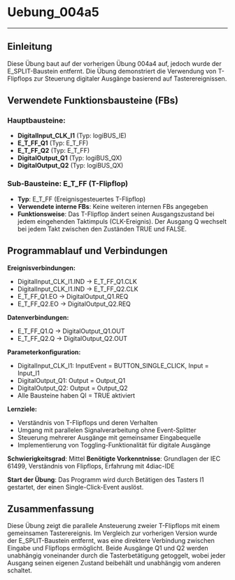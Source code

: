 # Uebung_004a5

* * * * * * * * * *

## Einleitung
Diese Übung baut auf der vorherigen Übung 004a4 auf, jedoch wurde der E_SPLIT-Baustein entfernt. Die Übung demonstriert die Verwendung von T-Flipflops zur Steuerung digitaler Ausgänge basierend auf Tasterereignissen.

## Verwendete Funktionsbausteine (FBs)

### Hauptbausteine:
- **DigitalInput_CLK_I1** (Typ: logiBUS_IE)
- **E_T_FF_Q1** (Typ: E_T_FF)
- **E_T_FF_Q2** (Typ: E_T_FF)
- **DigitalOutput_Q1** (Typ: logiBUS_QX)
- **DigitalOutput_Q2** (Typ: logiBUS_QX)

### Sub-Bausteine: E_T_FF (T-Flipflop)
- **Typ**: E_T_FF (Ereignisgesteuertes T-Flipflop)
- **Verwendete interne FBs**: Keine weiteren internen FBs angegeben
- **Funktionsweise**: Das T-Flipflop ändert seinen Ausgangszustand bei jedem eingehenden Taktimpuls (CLK-Ereignis). Der Ausgang Q wechselt bei jedem Takt zwischen den Zuständen TRUE und FALSE.

## Programmablauf und Verbindungen

**Ereignisverbindungen:**
- DigitalInput_CLK_I1.IND → E_T_FF_Q1.CLK
- DigitalInput_CLK_I1.IND → E_T_FF_Q2.CLK
- E_T_FF_Q1.EO → DigitalOutput_Q1.REQ
- E_T_FF_Q2.EO → DigitalOutput_Q2.REQ

**Datenverbindungen:**
- E_T_FF_Q1.Q → DigitalOutput_Q1.OUT
- E_T_FF_Q2.Q → DigitalOutput_Q2.OUT

**Parameterkonfiguration:**
- DigitalInput_CLK_I1: InputEvent = BUTTON_SINGLE_CLICK, Input = Input_I1
- DigitalOutput_Q1: Output = Output_Q1
- DigitalOutput_Q2: Output = Output_Q2
- Alle Bausteine haben QI = TRUE aktiviert

**Lernziele:**
- Verständnis von T-Flipflops und deren Verhalten
- Umgang mit parallelen Signalverarbeitung ohne Event-Splitter
- Steuerung mehrerer Ausgänge mit gemeinsamer Eingabequelle
- Implementierung von Toggling-Funktionalität für digitale Ausgänge

**Schwierigkeitsgrad**: Mittel
**Benötigte Vorkenntnisse**: Grundlagen der IEC 61499, Verständnis von Flipflops, Erfahrung mit 4diac-IDE

**Start der Übung**: Das Programm wird durch Betätigen des Tasters I1 gestartet, der einen Single-Click-Event auslöst.

## Zusammenfassung
Diese Übung zeigt die parallele Ansteuerung zweier T-Flipflops mit einem gemeinsamen Tasterereignis. Im Vergleich zur vorherigen Version wurde der E_SPLIT-Baustein entfernt, was eine direktere Verbindung zwischen Eingabe und Flipflops ermöglicht. Beide Ausgänge Q1 und Q2 werden unabhängig voneinander durch die Tasterbetätigung getoggelt, wobei jeder Ausgang seinen eigenen Zustand beibehält und unabhängig vom anderen schaltet.
